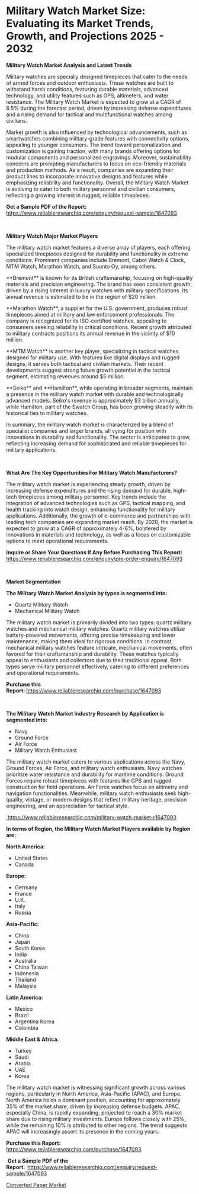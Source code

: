 <p><h1>Military Watch Market Size: Evaluating its Market Trends, Growth, and Projections 2025 - 2032</h1></p><p><strong>Military Watch Market Analysis and Latest Trends</strong></p>
<p><p>Military watches are specially designed timepieces that cater to the needs of armed forces and outdoor enthusiasts. These watches are built to withstand harsh conditions, featuring durable materials, advanced technology, and utility features such as GPS, altimeters, and water resistance. The Military Watch Market is expected to grow at a CAGR of 8.5% during the forecast period, driven by increasing defense expenditures and a rising demand for tactical and multifunctional watches among civilians.</p><p>Market growth is also influenced by technological advancements, such as smartwatches combining military-grade features with connectivity options, appealing to younger consumers. The trend toward personalization and customization is gaining traction, with many brands offering options for modular components and personalized engravings. Moreover, sustainability concerns are prompting manufacturers to focus on eco-friendly materials and production methods. As a result, companies are expanding their product lines to incorporate innovative designs and features while emphasizing reliability and functionality. Overall, the Military Watch Market is evolving to cater to both military personnel and civilian consumers, reflecting a growing interest in rugged, reliable timepieces.</p></p>
<p><strong>Get a Sample PDF of the Report:&nbsp;</strong> <a href="https://www.reliableresearchiq.com/enquiry/request-sample/1647093?utm_campaign=2927&utm_medium=2&utm_source=Github&utm_content=ia&utm_term=05042025&utm_id=military-watch">https://www.reliableresearchiq.com/enquiry/request-sample/1647093</a></p>
<p>&nbsp;</p>
<p><strong>Military Watch Major Market Players</strong></p>
<p><p>The military watch market features a diverse array of players, each offering specialized timepieces designed for durability and functionality in extreme conditions. Prominent companies include Bremont, Cabot Watch & Clock, MTM Watch, Marathon Watch, and Suunto Oy, among others.</p><p>**Bremont** is known for its British craftsmanship, focusing on high-quality materials and precision engineering. The brand has seen consistent growth, driven by a rising interest in luxury watches with military specifications. Its annual revenue is estimated to be in the region of $20 million.</p><p>**Marathon Watch**, a supplier for the U.S. government, produces robust timepieces aimed at military and law enforcement professionals. The company is recognized for its ISO-certified watches, appealing to consumers seeking reliability in critical conditions. Recent growth attributed to military contracts positions its annual revenue in the vicinity of $10 million.</p><p>**MTM Watch** is another key player, specializing in tactical watches designed for military use. With features like digital displays and rugged designs, it serves both tactical and civilian markets. Their recent developments suggest strong future growth potential in the tactical segment, estimating revenues around $5 million.</p><p>**Seiko** and **Hamilton**, while operating in broader segments, maintain a presence in the military watch market with durable and technologically advanced models. Seiko's revenue is approximately $3 billion annually, while Hamilton, part of the Swatch Group, has been growing steadily with its historical ties to military watches.</p><p>In summary, the military watch market is characterized by a blend of specialist companies and larger brands, all vying for position with innovations in durability and functionality. The sector is anticipated to grow, reflecting increasing demand for sophisticated and reliable timepieces for military applications.</p></p>
<p>&nbsp;</p>
<p><strong>What Are The Key Opportunities For Military Watch Manufacturers?</strong></p>
<p><p>The military watch market is experiencing steady growth, driven by increasing defense expenditures and the rising demand for durable, high-tech timepieces among military personnel. Key trends include the integration of advanced technologies such as GPS, tactical mapping, and health tracking into watch design, enhancing functionality for military applications. Additionally, the growth of e-commerce and partnerships with leading tech companies are expanding market reach. By 2028, the market is expected to grow at a CAGR of approximately 4-6%, bolstered by innovations in materials and technology, as well as a focus on customizable options to meet operational requirements.</p></p>
<p><strong>Inquire or Share Your Questions If Any Before Purchasing This Report:</strong> <a href="https://www.reliableresearchiq.com/enquiry/pre-order-enquiry/1647093?utm_campaign=2927&utm_medium=2&utm_source=Github&utm_content=ia&utm_term=05042025&utm_id=military-watch">https://www.reliableresearchiq.com/enquiry/pre-order-enquiry/1647093</a></p>
<p>&nbsp;</p>
<p><strong>Market Segmentation</strong></p>
<p><strong>The Military Watch Market Analysis by types is segmented into:</strong></p>
<p><ul><li>Quartz Military Watch</li><li>Mechanical Military Watch</li></ul></p>
<p><p>The military watch market is primarily divided into two types: quartz military watches and mechanical military watches. Quartz military watches utilize battery-powered movements, offering precise timekeeping and lower maintenance, making them ideal for rigorous conditions. In contrast, mechanical military watches feature intricate, mechanical movements, often favored for their craftsmanship and durability. These watches typically appeal to enthusiasts and collectors due to their traditional appeal. Both types serve military personnel effectively, catering to different preferences and operational requirements.</p></p>
<p><strong>Purchase this Report:&nbsp;</strong><a href="https://www.reliableresearchiq.com/purchase/1647093?utm_campaign=2927&utm_medium=2&utm_source=Github&utm_content=ia&utm_term=05042025&utm_id=military-watch">https://www.reliableresearchiq.com/purchase/1647093</a></p>
<p>&nbsp;</p>
<p><strong>The Military Watch Market Industry Research by Application is segmented into:</strong></p>
<p><ul><li>Navy</li><li>Ground Force</li><li>Air Force</li><li>Military Watch Enthusiast</li></ul></p>
<p><p>The military watch market caters to various applications across the Navy, Ground Forces, Air Force, and military watch enthusiasts. Navy watches prioritize water resistance and durability for maritime conditions. Ground Forces require robust timepieces with features like GPS and rugged construction for field operations. Air Force watches focus on altimetry and navigation functionalities. Meanwhile, military watch enthusiasts seek high-quality, vintage, or modern designs that reflect military heritage, precision engineering, and an appreciation for tactical style.</p></p>
<p><a href="https://www.reliableresearchiq.com/military-watch-market-r1647093?utm_campaign=2927&utm_medium=2&utm_source=Github&utm_content=ia&utm_term=05042025&utm_id=military-watch">&nbsp;https://www.reliableresearchiq.com/military-watch-market-r1647093</a></p>
<p><strong>In terms of Region, the Military Watch Market Players available by Region are:</strong></p>
<p>
    <p> <strong> North America: </strong>
        <ul>
            <li>United States</li>
            <li>Canada</li>
        </ul>
        </p> 
    <p> <strong> Europe: </strong>
        <ul>
            <li>Germany</li>
            <li>France</li>
            <li>U.K.</li>
            <li>Italy</li>
            <li>Russia</li>
        </ul>
        </p> 
    <p> <strong> Asia-Pacific: </strong>
        <ul>
            <li>China</li>
            <li>Japan</li>
            <li>South Korea</li>
            <li>India</li>
            <li>Australia</li>
            <li>China Taiwan</li>
            <li>Indonesia</li>
            <li>Thailand</li>
            <li>Malaysia</li>
        </ul>
        </p> 
    <p> <strong> Latin America: </strong>
        <ul>
            <li>Mexico</li>
            <li>Brazil</li>
            <li>Argentina Korea</li>
            <li>Colombia</li>
        </ul>
        </p> 
    <p> <strong> Middle East & Africa: </strong>
        <ul>
            <li>Turkey</li>
            <li>Saudi</li>
            <li>Arabia</li>
            <li>UAE</li>
            <li>Korea</li>
        </ul>
    </p>
    </p>
<p><p>The military watch market is witnessing significant growth across various regions, particularly in North America, Asia-Pacific (APAC), and Europe. North America holds a dominant position, accounting for approximately 35% of the market share, driven by increasing defense budgets. APAC, especially China, is rapidly expanding, projected to reach a 30% market share due to rising military investments. Europe follows closely with 25%, while the remaining 10% is attributed to other regions. The trend suggests APAC will increasingly assert its presence in the coming years.</p></p>
<p><strong>Purchase this Report: </strong><a href="https://www.reliableresearchiq.com/purchase/1647093?utm_campaign=2927&utm_medium=2&utm_source=Github&utm_content=ia&utm_term=05042025&utm_id=military-watch">https://www.reliableresearchiq.com/purchase/1647093</a></p>
<p>&nbsp;<strong>Get a Sample PDF of the Report:&nbsp;&nbsp;</strong><a href="https://www.reliableresearchiq.com/enquiry/request-sample/1647093?utm_campaign=2927&utm_medium=2&utm_source=Github&utm_content=ia&utm_term=05042025&utm_id=military-watch">https://www.reliableresearchiq.com/enquiry/request-sample/1647093</a></p>
<p><strong></strong></p>
<p><p><a href="https://github.com/sapsaidamary/Market-Research-Report-List-1/blob/main/converted-paper-market.md?utm_campaign=2927&utm_medium=2&utm_source=Github&utm_content=ia&utm_term=05042025&utm_id=military-watch">Converted Paper Market</a></p></p>